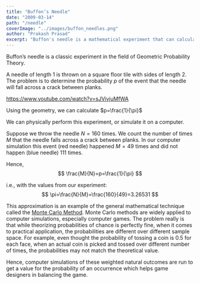 ```yaml
---
title: "Buffon’s Needle"
date: "2009-03-14"
path: "/needle"
coverImage: "../images/buffon_needles.png"
author: "Prakash Prasad"
excerpt: "Buffon's needle is a mathematical experiment that can calculate the value of pi surprisingly accurately. However, as it turns out, the result isn't very surprising as it belongs to a category of techniques collectively classed as Monte Carlo methods - calculation of mathematical values via very large number of randomized trials..."
---
```


Buffon’s needle is a classic experiment in the field of Geometric Probability Theory.

A needle of length $1$ is thrown on a square floor tile with sides of length $2$. The problem is to determine the probability $p$ of the event that the needle will fall across a crack between planks.

https://www.youtube.com/watch?v=sJVivjuMfWA

Using the geometry, we can calculate $p=\frac{1}{\pi}$

We can physically perform this experiment, or simulate it on a computer.

Suppose we throw the needle $N=160$ times. We count the number of times $M$ that the needle falls across a crack between planks. In our computer simulation this event (red needle) happened $M=49$ times and did not happen (blue needle) $111$ times.

Hence, 
$$
\frac{M}{N}=p=\frac{1}{\pi}
$$

i.e., with the values from our experiment:
$$
\pi=\frac{N}{M}=\frac{160}{49}=3.26531
$$

This approximation is an example of the general mathematical technique called the [Monte Carlo Method](https://en.wikipedia.org/wiki/Monte_Carlo_method). Monte Carlo methods are widely applied to computer simulations, especially computer games. The problem really is that while theorizing probabilities of chance is perfectly fine, when it comes to practical application, the probabilities are different over different sample space. For example, even thought the probability of tossing a coin is $0.5$ for each face, when an actual coin is picked and tossed over different number of times, the probabilities may not match the theoretical value.

Hence, computer simulations of these weighted natural outcomes are run to get a value for the probability of an occurrence which helps game designers in balancing the game.
